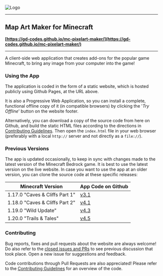 ![Logo](./images/android-chrome-192x192.png)

------

## Map Art Maker for Minecraft

**[https://gd-codes.github.io/mc-pixelart-maker/](https://gd-codes.github.io/mc-pixelart-maker/)**

------

A client-side web application that creates add-ons for the popular game Minecraft, to bring any image from your computer into the game!

### Using the App

The application is coded in the form of a static website, which is hosted publicly using Github Pages, at the URL above.

It is also a Progressive Web Application, so you can install a complete, functional offline copy of it (in compatible browsers) by clicking the '_Try Offline_' button on the website footer.

Alternatively, you can download a copy of the source code from here on Github, and build the static HTML files according to the directions in [Contributing Guidelines](.github/CONTRIBUTING.md). Then open the `index.html` file in your web browser (preferably with a local `http://` server and not directly as a `file://`).

### Previous Versions

The app is updated occasionally, to keep in sync with changes made to the latest version of the Minecraft Bedrock game. It is best to use the latest version on the live website. In case you want to use the app at an older version, you can clone the source code at these specific releases:

 Minecraft Version | App Code on Github |
| - | - |
| 1.17.0 "Caves & Cliffs Part 1" | [v3.1](https://github.com/gd-codes/mc-pixelart-maker/releases/tag/v3.1) |
| 1.18.0 "Caves & Cliffs Part 2" | [v4.1](https://github.com/gd-codes/mc-pixelart-maker/releases/tag/v4.1) |
| 1.19.0 "Wild Update" | [v4.3](https://github.com/gd-codes/mc-pixelart-maker/releases/tag/v4.3) |
| 1.20.0 "Trails & Tales" | [v4.5](https://github.com/gd-codes/mc-pixelart-maker/releases/tag/v4.5) |

### Contributing

Bug reports, fixes and pull requests about the website are always welcome! Do also refer to the [closed issues and PRs](https://github.com/gd-codes/mc-pixelart-maker/issues?q=is%3Aclosed) to see previous discussion that took place. Open a new issue for suggestions and feedback.

Code contributions through Pull Requests are also appreciated! Please refer to the [Contributing Guidelines](.github/CONTRIBUTING.md) for an overview of the code.
